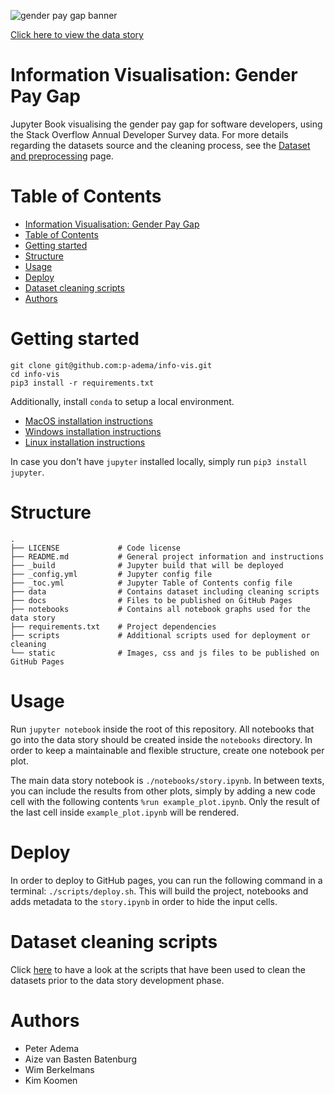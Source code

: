 ![gender pay gap banner](./static/images/banner.png?)

[Click here to view the data story](https://p-adema.github.io/info-vis/)

# Information Visualisation: Gender Pay Gap

Jupyter Book visualising the gender pay gap for software developers,
using the Stack Overflow Annual Developer Survey data. For more details
regarding the datasets source and the cleaning process, see the
[Dataset and preprocessing](./docs/dataset-preprocessing.md) page.

# Table of Contents

- [Information Visualisation: Gender Pay Gap](#information-visualisation-gender-pay-gap)
- [Table of Contents](#table-of-contents)
- [Getting started](#getting-started)
- [Structure](#structure)
- [Usage](#usage)
- [Deploy](#deploy)
- [Dataset cleaning scripts](#dataset-cleaning-scripts)
- [Authors](#authors)

# Getting started

```
git clone git@github.com:p-adema/info-vis.git
cd info-vis
pip3 install -r requirements.txt
```

Additionally, install `conda` to setup a local environment.
- [MacOS installation instructions](https://docs.conda.io/projects/conda/en/latest/user-guide/install/macos.html)
- [Windows installation instructions](https://docs.conda.io/projects/conda/en/latest/user-guide/install/windows.html)
- [Linux installation instructions](https://docs.conda.io/projects/conda/en/latest/user-guide/install/linux.html)

In case you don't have `jupyter` installed locally, simply run `pip3 install jupyter`.

# Structure

```
.
├── LICENSE             # Code license
├── README.md           # General project information and instructions
├── _build              # Jupyter build that will be deployed
├── _config.yml         # Jupyter config file
├── _toc.yml            # Jupyter Table of Contents config file
├── data                # Contains dataset including cleaning scripts
├── docs                # Files to be published on GitHub Pages
├── notebooks           # Contains all notebook graphs used for the data story
├── requirements.txt    # Project dependencies
├── scripts             # Additional scripts used for deployment or cleaning
└── static              # Images, css and js files to be published on GitHub Pages
```

# Usage

Run `jupyter notebook` inside the root of this repository. All notebooks that go
into the data story should be created inside the `notebooks` directory. In order
to keep a maintainable and flexible structure, create one notebook per plot.

The main data story notebook is `./notebooks/story.ipynb`. In between texts, you
can include the results from other plots, simply by adding a new code cell with
the following contents `%run example_plot.ipynb`. Only the result of the last
cell inside `example_plot.ipynb` will be rendered.

# Deploy

In order to deploy to GitHub pages, you can run the following command in a
terminal: `./scripts/deploy.sh`. This will build the project, notebooks and adds
metadata to the `story.ipynb` in order to hide the input cells.

# Dataset cleaning scripts

Click [here](./scripts/cleaning/) to have a look at the scripts that have been
used to clean the datasets prior to the data story development phase.

# Authors
- Peter Adema
- Aize van Basten Batenburg
- Wim Berkelmans
- Kim Koomen
